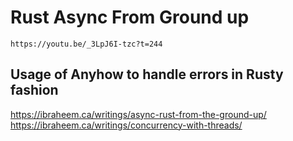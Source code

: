 # Rust Async From Ground up

`https://youtu.be/_3LpJ6I-tzc?t=244`

## Usage of Anyhow to handle errors in Rusty fashion

https://ibraheem.ca/writings/async-rust-from-the-ground-up/
https://ibraheem.ca/writings/concurrency-with-threads/
